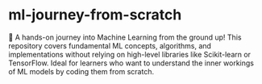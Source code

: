 # ml-journey-from-scratch
🚀 A hands-on journey into Machine Learning from the ground up! This repository covers fundamental ML concepts, algorithms, and implementations without relying on high-level libraries like Scikit-learn or TensorFlow. Ideal for learners who want to understand the inner workings of ML models by coding them from scratch.
